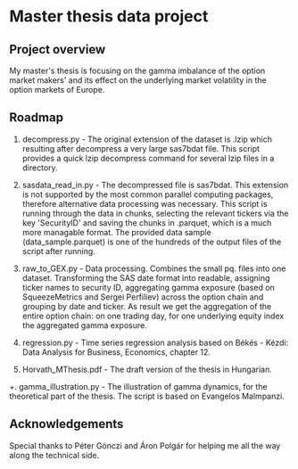 # Master thesis data project

## Project overview
My master's thesis is focusing on the gamma imbalance of the option market makers' and its effect on the underlying market volatility in the option markets of Europe. 

## Roadmap
1. decompress.py - The original extension of the dataset is .lzip which resulting after decompress a very large sas7bdat file. This script provides a quick lzip decompress command for several lzip files in a directory.

2. sasdata_read_in.py - The decompressed file is sas7bdat. This extension is not supported by the most common parallel computing packages, therefore alternative data processing was necessary. This script is running through the data in chunks, selecting the relevant tickers via the key 'SecurityID' and saving the chunks in .parquet, which is a much more managable format. The provided data sample (data_sample.parquet) is one of the hundreds of the output files of the script after running.

3. raw_to_GEX.py - Data processing. Combines the small pq. files into one dataset. Transforming the SAS date format into readable, assigning ticker names to security ID, aggregating gamma exposure (based on SqueezeMetrics and Sergei Perfiliev) across the option chain and grouping by date and ticker. As result we get the aggregation of the entire option chain: on one trading day, for one underlying equity index the aggregated gamma exposure. 

4. regression.py - Time series regression analysis based on Békés - Kézdi: Data Analysis for Business, Economics, chapter 12. 

5. Horvath_MThesis.pdf - The draft version of the thesis in Hungarian.

+. gamma_illustration.py - The illustration of gamma dynamics, for the theoretical part of the thesis. The script is based on Evangelos Malmpanzi. 

## Acknowledgements
Special thanks to Péter Gönczi and Áron Polgár for helping me all the way along the technical side. 
